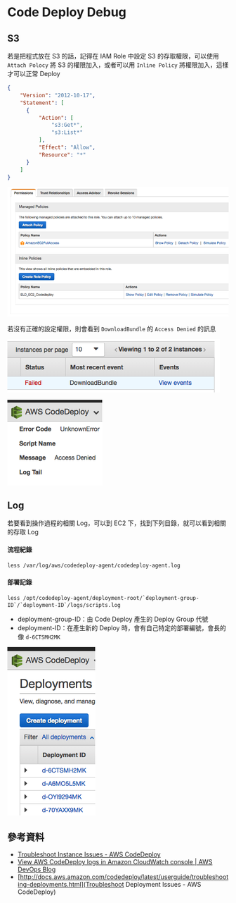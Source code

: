 # Code Deploy Debug

## S3

若是把程式放在 S3 的話，記得在 IAM Role 中設定 S3 的存取權限，可以使用 `Attach Polocy` 將 S3 的權限加入，或者可以用 `Inline Policy` 將權限加入，這樣才可以正常 Deploy

```json
{
    "Version": "2012-10-17",
    "Statement": [
      {
          "Action": [
              "s3:Get*",
              "s3:List*"
          ],
          "Effect": "Allow",
          "Resource": "*"
      }
    ]
}
```

![Images](./images/code-deploy-debug-s3-permission.png)

若沒有正確的設定權限，則會看到 `DownloadBundle` 的 `Access Denied` 的訊息

![Images](./images/code-deploy-debug-s3-permission-download-bundle.png)

![Images](./images/code-deploy-debug-s3-permission-download-bundle-access-denied.png)



## Log

若要看到操作過程的相關 Log，可以到 EC2 下，找到下列目錄，就可以看到相關的存取 Log

#### 流程紀錄

```
less /var/log/aws/codedeploy-agent/codedeploy-agent.log
```

#### 部署記錄

```
less /opt/codedeploy-agent/deployment-root/`deployment-group-ID`/`deployment-ID`/logs/scripts.log
```

 - deployment-group-ID：由 Code Deploy 產生的 Deploy Group 代號
 - deployment-ID：在產生新的 Deploy 時，會有自己特定的部署編號，會長的像 `d-6CTSMH2MK`

![Images](./images/code-deploy-debug-log-deployment-id.png)


## 參考資料
* [Troubleshoot Instance Issues - AWS CodeDeploy](http://docs.aws.amazon.com/codedeploy/latest/userguide/troubleshooting-ec2-instances.html)
* [View AWS CodeDeploy logs in Amazon CloudWatch console | AWS DevOps Blog](https://aws.amazon.com/blogs/devops/view-aws-codedeploy-logs-in-amazon-cloudwatch-console/)
* [http://docs.aws.amazon.com/codedeploy/latest/userguide/troubleshooting-deployments.html](Troubleshoot Deployment Issues - AWS CodeDeploy)
